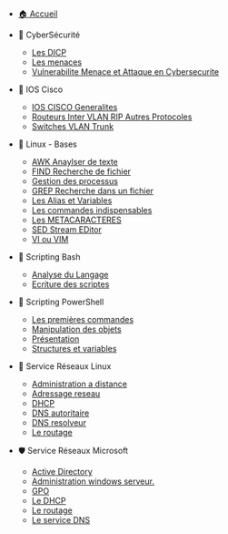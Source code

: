 - [🏠 Accueil](/README.md)

- 🔐 CyberSécurité
	- [Les DICP](/CyberSecurite/Les-DICP.md)
	- [Les menaces](/CyberSecurite/Les-menaces.md)
	- [Vulnerabilite Menace et Attaque en Cybersecurite](/CyberSecurite/Vulnerabilite-Menace-et-Attaque-en-Cybersecurite.md)

- 📡 IOS Cisco
	- [IOS CISCO Generalites](/IOS_CISCO/IOS-CISCO-Generalites.md)
	- [Routeurs Inter VLAN RIP Autres Protocoles](/IOS_CISCO/Routeurs-Inter-VLAN-RIP-Autres-Protocoles.md)
	- [Switches VLAN Trunk](/IOS_CISCO/Switches-VLAN-Trunk.md)

- 🐧 Linux - Bases
	- [AWK Anaylser de texte](/Linux_Bases/AWK-Analyseur-de-texte.md)
	- [FIND Recherche de fichier](/Linux_Bases/FIND-Recherche-de-fichier.md)
	- [Gestion des processus](/Linux_Bases/Gestion-des-processus.md)
	- [GREP Recherche dans un fichier](/Linux_Bases/GREP-Recherche-dans-un-fichier.md)
	- [Les Alias et Variables](/Linux_Bases/Les-Alias-et-Variables.md)
	- [Les commandes indispensables](/Linux_Bases/Les-commandes-indispensables.md)
	- [Les METACARACTERES](/Linux_Bases/Les-METACARACTERES.md)
	- [SED Stream EDitor](/Linux_Bases/SED-Stream-EDitor.md)
	- [VI ou VIM](/Linux_Bases/VI-ou-VIM.md)

- 🐚 Scripting Bash
	- [Analyse du Langage](/Scripting_Bash/Analyse-du-Langage.md)
	- [Ecriture des scriptes](/Scripting_Bash/Ecriture-des-scriptes.md)

- 💠 Scripting PowerShell
	- [Les premières commandes](/Scripting_powershell/Les-premieres-commandes.md)
	- [Manipulation des objets](/Scripting_powershell/Manipulation-des-objets.md)
	- [Présentation](/Scripting_powershell/Presentation.md)
	- [Structures et variables](/Scripting_powershell/Structures-et-variables.md)

- 🔧 Service Réseaux Linux
	- [Administration a distance](/Service_Reseaux_Linux/Administration-a-distance.md)
	- [Adressage reseau](/Service_Reseaux_Linux/Adressage-reseau.md)
	- [DHCP](/Service_Reseaux_Linux/DHCP.md)
	- [DNS autoritaire](/Service_Reseaux_Linux/DNS-autoritaire.md)
	- [DNS resolveur](/Service_Reseaux_Linux/DNS-resolveur.md)
	- [Le routage](/Service_Reseaux_Linux/Le-routage.md)

- 🛡️ Service Réseaux Microsoft
	- [Active Directory](/Service_Reseaux_Microsoft/Active-Directory.md)
	- [Administration windows serveur.](/Service_Reseaux_Microsoft/Administration-windows-serveur..md)
	- [GPO](/Service_Reseaux_Microsoft/GPO.md)
	- [Le DHCP](/Service_Reseaux_Microsoft/Le-DHCP.md)
	- [Le routage](/Service_Reseaux_Microsoft/Le-routage.md)
	- [Le service DNS](/Service_Reseaux_Microsoft/Le-service-DNS.md)